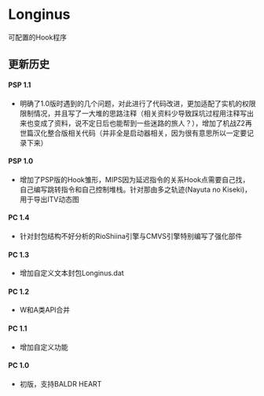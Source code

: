 # Longinus
可配置的Hook程序

## 更新历史
#### PSP 1.1
* 明确了1.0版时遇到的几个问题，对此进行了代码改进，更加适配了实机的权限限制情况，并且写了一大堆的思路注释（相关资料少导致踩坑过程用注释写出来也变成了资料，说不定日后也能帮到一些迷路的旅人？），增加了机战Z2再世篇汉化整合版相关代码（并非全是启动器相关，因为很有意思所以一定要记录下来）
#### PSP 1.0
* 增加了PSP版的Hook雏形，MIPS因为延迟指令的关系Hook点需要自己找，自己编写跳转指令和自己控制堆栈。针对那由多之轨迹(Nayuta no Kiseki)，用于导出ITV动态图
#### PC 1.4
* 针对封包结构不好分析的RioShiina引擎与CMVS引擎特别编写了强化部件
#### PC 1.3
* 增加自定义文本封包Longinus.dat
#### PC 1.2
* W和A类API合并
#### PC 1.1
* 增加自定义功能
#### PC 1.0
* 初版，支持BALDR HEART